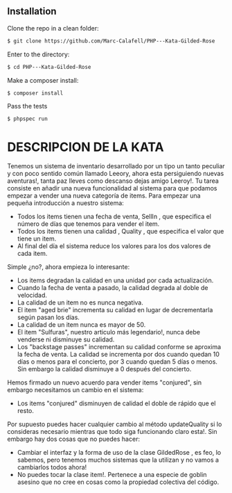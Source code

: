 ## Installation
Clone the repo in a clean folder:
``` bash
$ git clone https://github.com/Marc-Calafell/PHP---Kata-Gilded-Rose
```

Enter to the directory:
``` bash
$ cd PHP---Kata-Gilded-Rose
```

Make a composer install:
``` bash
$ composer install
```
Pass the tests
``` bash
$ phpspec run
```




DESCRIPCION DE LA KATA
======================

Tenemos un sistema de inventario desarrollado por un tipo un tanto peculiar y con poco sentido común llamado Leeory, ahora esta persiguiendo nuevas aventuras!, tanta paz lleves como descanso dejas amigo Leeroy!. Tu tarea consiste en añadir una nueva funcionalidad al sistema para que podamos empezar a vender una nueva categoría de items. Para empezar una pequeña introducción a nuestro sistema:

* Todos los items tienen una fecha de venta, SellIn , que especifica el número de días que tenemos para vender el item.
* Todos los items tienen una calidad , Quality , que especifica el valor que tiene un item.
* Al final del día el sistema reduce los valores para los dos valores de cada item.

Simple ¿no?, ahora empieza lo interesante:

* Los items degradan la calidad en una unidad por cada actualización.
* Cuando la fecha de venta a pasado, la calidad degrada al doble de velocidad.
* La calidad de un item no es nunca negativa.
* El item "aged brie" incrementa su calidad en lugar de decrementarla según pasan los días.
* La calidad de un item nunca es mayor de 50.
* El item "Sulfuras", nuestro articulo más legendario!, nunca debe venderse ni disminuye su calidad.
* Los "backstage passes" incrementan su calidad conforme se aproxima la fecha de venta. La calidad se incrementa por dos cuando quedan 10 días o menos para el concierto, por 3 cuando quedan 5 días o menos. Sin embargo la calidad disminuye a 0 después del concierto.

Hemos firmado un nuevo acuerdo para vender items "conjured", sin embargo necesitamos un cambio en el sistema:

* Los items "conjured" disminuyen de calidad el doble de rápido que el resto.

Por supuesto puedes hacer cualquier cambio al método updateQuality si lo consideras necesario mientras que todo siga funcionando claro esta!. Sin embargo hay dos cosas que no puedes hacer:

* Cambiar el interfaz y la forma de uso de la clase GildedRose , es feo, lo sabemos, pero tenemos muchos sistemas que la utilizan y no vamos a cambiarlos todos ahora!
* No puedes tocar la clase item!. Pertenece a una especie de goblin asesino que no cree en cosas como la propiedad colectiva del código.
